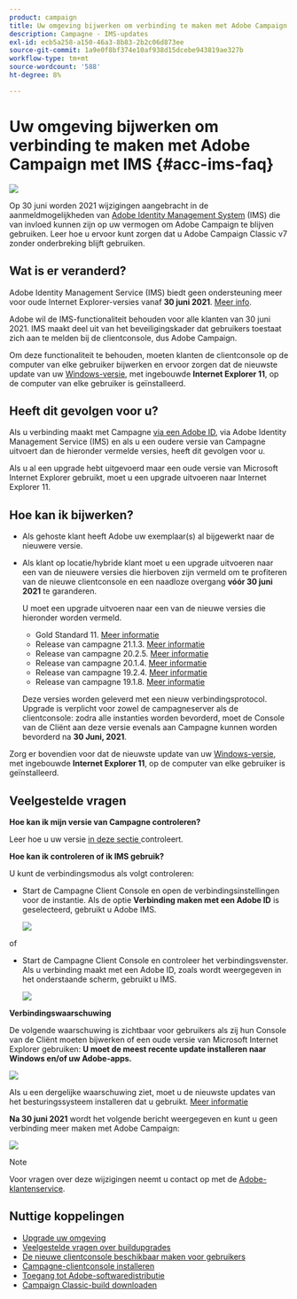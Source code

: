 ```yaml
---
product: campaign
title: Uw omgeving bijwerken om verbinding te maken met Adobe Campaign met IMS
description: Campagne - IMS-updates
exl-id: ecb5a258-a150-46a3-8b83-2b2c06d873ee
source-git-commit: 1a9e0f8bf374e10af938d15dcebe943819ae327b
workflow-type: tm+mt
source-wordcount: '588'
ht-degree: 8%

---
```


# Uw omgeving bijwerken om verbinding te maken met Adobe Campaign met IMS {#acc-ims-faq}

![](../../assets/v7-only.svg)

Op 30 juni worden 2021 wijzigingen aangebracht in de aanmeldmogelijkheden van [Adobe Identity Management System](https://helpx.adobe.com/enterprise/using/identity.html) (IMS) die van invloed kunnen zijn op uw vermogen om Adobe Campaign te blijven gebruiken. Leer hoe u ervoor kunt zorgen dat u Adobe Campaign Classic v7 zonder onderbreking blijft gebruiken.

## Wat is er veranderd?

Adobe Identity Management Service (IMS) biedt geen ondersteuning meer voor oude Internet Explorer-versies vanaf **30 juni 2021**. [Meer info](https://helpx.adobe.com/x-productkb/global/update-operating-system-and-browser.html).

Adobe wil de IMS-functionaliteit behouden voor alle klanten van 30 juni 2021. IMS maakt deel uit van het beveiligingskader dat gebruikers toestaat zich aan te melden bij de clientconsole, dus Adobe Campaign.

Om deze functionaliteit te behouden, moeten klanten de clientconsole op de computer van elke gebruiker bijwerken en ervoor zorgen dat de nieuwste update van uw [Windows-versie](../../rn/using/compatibility-matrix.md#ClientConsoleoperatingsystems), met ingebouwde **Internet Explorer 11**, op de computer van elke gebruiker is geïnstalleerd.

## Heeft dit gevolgen voor u?

Als u verbinding maakt met Campagne [via een Adobe ID](../../integrations/using/about-adobe-id.md), via Adobe Identity Management Service (IMS) en als u een oudere versie van Campagne uitvoert dan de hieronder vermelde versies, heeft dit gevolgen voor u.

Als u al een upgrade hebt uitgevoerd maar een oude versie van Microsoft Internet Explorer gebruikt, moet u een upgrade uitvoeren naar Internet Explorer 11.

## Hoe kan ik bijwerken?

* Als gehoste klant heeft Adobe uw exemplaar(s) al bijgewerkt naar de nieuwere versie.

* Als klant op locatie/hybride klant moet u een upgrade uitvoeren naar een van de nieuwere versies die hierboven zijn vermeld om te profiteren van de nieuwe clientconsole en een naadloze overgang **vóór 30 juni 2021** te garanderen.

   U moet een upgrade uitvoeren naar een van de nieuwe versies die hieronder worden vermeld.

   * Gold Standard 11. [Meer informatie](../../rn/using/gold-standard.md)
   * Release van campagne 21.1.3. [Meer informatie](../../rn/using/latest-release.md)
   * Release van campagne 20.2.5. [Meer informatie](../../rn/using/release--20-2.md)
   * Release van campagne 20.1.4. [Meer informatie](../../rn/using/release--20-1.md)
   * Release van campagne 19.2.4. [Meer informatie](../../rn/using/release--19-2.md)
   * Release van campagne 19.1.8. [Meer informatie](../../rn/using/release--19-1.md)

   Deze versies worden geleverd met een nieuw verbindingsprotocol. Upgrade is verplicht voor zowel de campagneserver als de clientconsole: zodra alle instanties worden bevorderd, moet de Console van de Cliënt aan deze versie evenals aan Campagne kunnen worden bevorderd na **30 Juni, 2021**.

Zorg er bovendien voor dat de nieuwste update van uw [Windows-versie](../../rn/using/compatibility-matrix.md#ClientConsoleoperatingsystems), met ingebouwde **Internet Explorer 11**, op de computer van elke gebruiker is geïnstalleerd.

## Veelgestelde vragen

**Hoe kan ik mijn versie van Campagne controleren?**

Leer hoe u uw versie [in deze sectie ](../../platform/using/launching-adobe-campaign.md#getting-your-campaign-version) controleert.


**Hoe kan ik controleren of ik IMS gebruik?**

U kunt de verbindingsmodus als volgt controleren:

* Start de Campagne Client Console en open de verbindingsinstellingen voor de instantie. Als de optie **Verbinding maken met een Adobe ID** is geselecteerd, gebruikt u Adobe IMS.

   ![](../../integrations/using/assets/ims_1.png)

of

* Start de Campagne Client Console en controleer het verbindingsvenster. Als u verbinding maakt met een Adobe ID, zoals wordt weergegeven in het onderstaande scherm, gebruikt u IMS.

   ![](../../integrations/using/assets/adobeID.png)

**Verbindingswaarschuwing**

De volgende waarschuwing is zichtbaar voor gebruikers als zij hun Console van de Cliënt moeten bijwerken of een oude versie van Microsoft Internet Explorer gebruiken: **U moet de meest recente update installeren naar Windows en/of uw Adobe-apps.**

![](../../integrations/using/assets/do-not-localize/errorMsg.png)

Als u een dergelijke waarschuwing ziet, moet u de nieuwste updates van het besturingssysteem installeren dat u gebruikt. [Meer informatie](https://helpx.adobe.com/x-productkb/global/update-operating-system-and-browser.html)

**Na 30 juni 2021** wordt het volgende bericht weergegeven en kunt u geen verbinding meer maken met Adobe Campaign:

![](../../integrations/using/assets/do-not-localize/errorUpdateReq.png)

>[!NOTE]
>
>Voor vragen over deze wijzigingen neemt u contact op met de [Adobe-klantenservice](https://helpx.adobe.com/nl/enterprise/admin-guide.html/enterprise/using/support-for-experience-cloud.ug.html).

## Nuttige koppelingen

* [Upgrade uw omgeving](../../production/using/build-upgrade.md)
* [Veelgestelde vragen over buildupgrades](../../platform/using/faq-build-upgrade.md)
* [De nieuwe clientconsole beschikbaar maken voor gebruikers](../../installation/using/client-console-availability-for-windows.md)
* [Campagne-clientconsole installeren](../../installation/using/installing-the-client-console.md)
* [Toegang tot Adobe-softwaredistributie](https://experienceleague.adobe.com/docs/experience-cloud/software-distribution/home.html?lang=en)
* [Campaign Classic-build downloaden](https://experience.adobe.com/#/downloads/content/software-distribution/en/campaign.html)

